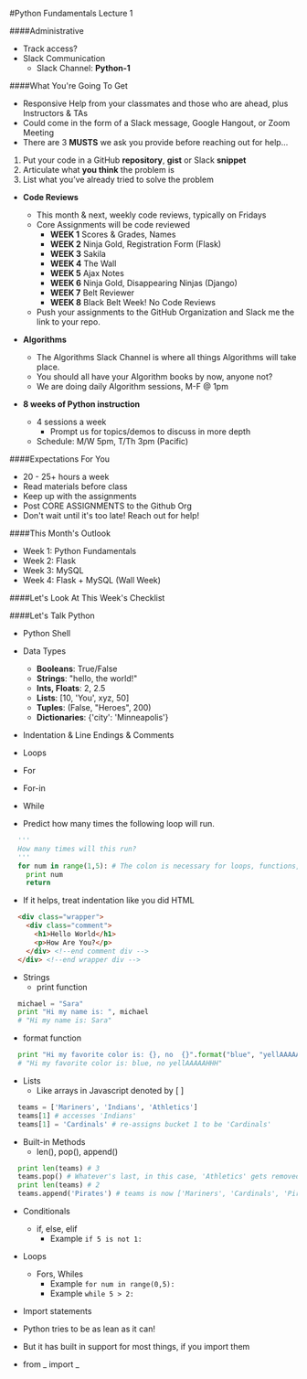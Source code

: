 #Python Fundamentals Lecture 1

####Administrative
- Track access?
- Slack Communication
  - Slack Channel: **Python-1**

####What You're Going To Get
- Responsive Help from your classmates and those who are ahead, plus Instructors & TAs
- Could come in the form of a Slack message, Google Hangout, or Zoom Meeting
- There are 3 **MUSTS** we ask you provide before reaching out for help...
 1. Put your code in a GitHub **repository**, **gist** or Slack **snippet**
 2. Articulate what **you think** the problem is
 3. List what you’ve already tried to solve the problem

- **Code Reviews**
  - This month & next, weekly code reviews, typically on Fridays
  - Core Assignments will be code reviewed
    - **WEEK 1** Scores & Grades, Names
    - **WEEK 2** Ninja Gold, Registration Form (Flask)
    - **WEEK 3** Sakila
    - **WEEK 4** The Wall
    - **WEEK 5** Ajax Notes
    - **WEEK 6** Ninja Gold, Disappearing Ninjas (Django)
    - **WEEK 7** Belt Reviewer
    - **WEEK 8** Black Belt Week! No Code Reviews
  - Push your assignments to the GitHub Organization and Slack me the link to your repo.

- **Algorithms**
  - The Algorithms Slack Channel is where all things Algorithms will take place.  
  - You should all have your Algorithm books by now, anyone not?
  - We are doing daily Algorithm sessions, M-F @ 1pm
- **8 weeks of Python instruction**
  - 4 sessions a week
    - Prompt us for topics/demos to discuss in more depth
  - Schedule: M/W 5pm, T/Th 3pm (Pacific)

####Expectations For You
- 20 - 25+ hours a week
- Read materials before class
- Keep up with the assignments
- Post CORE ASSIGNMENTS to the Github Org
- Don't wait until it's too late! Reach out for help!

####This Month's Outlook
- Week 1: Python Fundamentals
- Week 2: Flask
- Week 3: MySQL
- Week 4: Flask + MySQL (Wall Week)

####Let's Look At This Week's Checklist

####Let's Talk Python
- Python Shell
- Data Types
  - <b>Booleans</b>:  True/False
  - <b>Strings</b>: "hello, the world!"
  - <b>Ints, Floats</b>: 2, 2.5
  - <b>Lists</b>: [10, 'You', xyz, 50]
  - <b>Tuples</b>:  (False, "Heroes", 200)
  - <b>Dictionaries</b>:  {'city': 'Minneapolis'}
- Indentation & Line Endings & Comments
- Loops
 - For
 - For-in
 - While


 - Predict how many times the following loop will run.
```python
  '''
  How many times will this run?
  '''
  for num in range(1,5): # The colon is necessary for loops, functions, conditionals
    print num
    return
```
  - If it helps, treat indentation like you did HTML
```html
  <div class="wrapper">
    <div class="comment">
      <h1>Hello World</h1>
      <p>How Are You?</p>
    </div> <!--end comment div -->
  </div> <!--end wrapper div -->
```
- Strings
  - print function
```python
  michael = "Sara"
  print "Hi my name is: ", michael
  # "Hi my name is: Sara"
```
  - format function
```python
  print "Hi my favorite color is: {}, no  {}".format("blue", "yellAAAAAHHH")
  # "Hi my favorite color is: blue, no yellAAAAAHHH"
```
- Lists
  - Like arrays in Javascript denoted by [ ]
```python
  teams = ['Mariners', 'Indians', 'Athletics']
  teams[1] # accesses 'Indians'
  teams[1] = 'Cardinals' # re-assigns bucket 1 to be 'Cardinals'
```
  - Built-in Methods
    - len(), pop(), append()
```python
  print len(teams) # 3
  teams.pop() # Whatever's last, in this case, 'Athletics' gets removed!
  print len(teams) # 2
  teams.append('Pirates') # teams is now ['Mariners', 'Cardinals', 'Pirates']
```
- Conditionals
  - if, else, elif
    - Example ```if 5 is not 1:```

- Loops
  - Fors, Whiles
    - Example ```for num in range(0,5):```
    - Example ```while 5 > 2:```

- Import statements
 - Python tries to be as lean as it can!
 - But it has built in support for most things, if you import them
 - from _ import _	 
